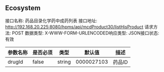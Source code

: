 ## Ecosystem
接口名称: 药品目录化学药中成药列表    接口地址: http://192.168.20.225:8080/hpms/api/mcdProduct30/listHisProduct
请求方法: POST                      数据类型: X-WWW-FORM-URLENCODED响应类型: JSON接口状态: 有效

| 参数名称 | 是否必须 | 类型 | 默认值 | 描述 |
| ------ | ------ | ------- |  ------- |  ------- | 
| drugId |  false |  string | 0000027103 | 药品ID |
